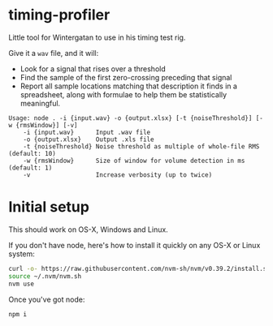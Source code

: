 # timing-profiler

Little tool for Wintergatan to use in his timing test rig.

Give it a `wav` file, and it will:

* Look for a signal that rises over a threshold
* Find the sample of the first zero-crossing preceding that signal
* Report all sample locations matching that description it finds in a spreadsheet,
  along with formulae to help them be statistically meaningful.

```
Usage: node . -i {input.wav} -o {output.xlsx} [-t {noiseThreshold}] [-w {rmsWindow}] [-v]
    -i {input.wav}      Input .wav file
    -o {output.xlsx}    Output .xls file
    -t {noiseThreshold} Noise threshold as multiple of whole-file RMS (default: 10)
    -w {rmsWindow}      Size of window for volume detection in ms (default: 1)
    -v                  Increase verbosity (up to twice)
```

# Initial setup

This should work on OS-X, Windows and Linux.

If you don't have node, here's how to install it quickly on any OS-X or Linux system:

```bash
curl -o- https://raw.githubusercontent.com/nvm-sh/nvm/v0.39.2/install.sh | bash
source ~/.nvm/nvm.sh
nvm use
```

Once you've got node:

```bash
npm i
```
